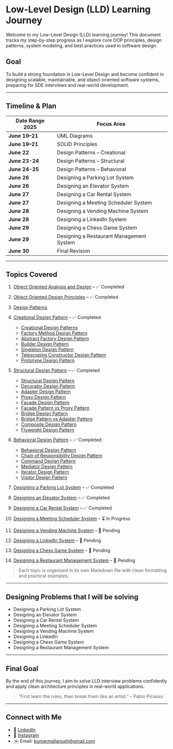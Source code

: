 # Low-Level Design (LLD) Learning Journey

Welcome to my Low-Level Design (LLD) learning journey! This document tracks my step-by-step progress as I explore core OOP principles, design patterns, system modeling, and best practices used in software design.

## Goal

To build a strong foundation in Low-Level Design and become confident in designing scalable, maintainable, and object-oriented software systems, preparing for SDE interviews and real-world development.

---

## Timeline & Plan

| Date Range 2025       | Focus Area                                                                                                             |
| ---------------- | ---------------------------------------------------------------------------------------------------------------------- |
| **June 19–21**   |        UML Diagrams                                   |
| **June 19–21**   |        SOLID Principles                               |
| **June 22**      |        Design Patterns – Creational                   |
| **June 23-24**   |        Design Patterns – Structural                   |
| **June 24-25**   |        Design Patterns – Behavioral                   |
| **June 26**      |        Designing a Parking Lot System                 |
| **June 26**      |        Designing an Elevator System                   |
| **June 27**      |        Designing a Car Rental System                  |
| **June 27**      |        Designing a Meeting Scheduler System           |
| **June 28**      |        Designing a Vending Machine System             |
| **June 28**      |        Designing a LinkedIn System                    |
| **June 29**      |        Designing a Chess Game System                  |
| **June 29**      |        Designing a Restaurant Management System       |
| **June 30**      |        Final Revision                                 |

---

## Topics Covered

1. [Object Oriented Analysis and Design](./01_Object_Oriented_Analysis_and_Design.md) – ✅ Completed  
2. [Object Oriented Design Principles](./02_Object_Oriented_Design_Principles.md) – ✅ Completed  
3. [Design Patterns](./03_Design_Patterns.md)  

4. [Creational Design Pattern](04_Creational_Design_Pattern) – ✅ Completed  
   - [Creational Design Patterns](./04_Creational_Design_Pattern/01_Creational_Design_Patterns.md)  
   - [Factory Method Design Pattern](./04_Creational_Design_Pattern/02_Factory_Method_Design_Pattern.md)  
   - [Abstract Factory Design Pattern](./04_Creational_Design_Pattern/03_Abstract_Factory_Design_Pattern.md)  
   - [Builder Design Pattern](./04_Creational_Design_Pattern/04_Builder_Design_Pattern.md)  
   - [Singleton Design Pattern](./04_Creational_Design_Pattern/05_Singleton_Design_Pattern.md)  
   - [Telescoping Constructor Design Pattern](./04_Creational_Design_Pattern/06_Telescoping_Constructor_Design_Pattern.md)  
   - [Prototype Design Pattern](./04_Creational_Design_Pattern/07_Prototype_Design_Pattern.md)  

5. [Structural Design Pattern](05_Structural_Design_Pattern) – ✅ Completed  
   - [Structural Design Pattern](./05_Structural_Design_Pattern/01_Structural_Design_Pattern.md)  
   - [Decorator Design Pattern](./05_Structural_Design_Pattern/02_Decorator_Design_Pattern.md)  
   - [Adapter Design Pattern](./05_Structural_Design_Pattern/03_Adapter_Design_Pattern.md)  
   - [Proxy Design Pattern](./05_Structural_Design_Pattern/04_Proxy_Design_Pattern.md)  
   - [Facade Design Pattern](./05_Structural_Design_Pattern/05_Facade_Design_Pattern.md)  
   - [Facade Pattern vs Proxy Pattern](./05_Structural_Design_Pattern/06_Facade_Pattern_vs_Proxy_Pattern.md)  
   - [Bridge Design Pattern](./05_Structural_Design_Pattern/07_Bridge_Design_Pattern.md)  
   - [Bridge Pattern vs Adapter Pattern](./05_Structural_Design_Pattern/08_Bridge_Pattern_vs_Adapter_Pattern.md)  
   - [Composite Design Pattern](./05_Structural_Design_Pattern/09_Composite_Design_Pattern.md)  
   - [Flyweight Design Pattern](./05_Structural_Design_Pattern/10_Flyweight_Design_Pattern.md)  

6. [Behavioral Design Pattern](06_Behavioral_Design_Pattern) – ✅ Completed  
   - [Behavioral Design Pattern](./06_Behavioral_Design_Pattern/01_Behavioral_Design_Pattern.md)  
   - [Chain of Responsibility Design Pattern](./06_Behavioral_Design_Pattern/02_Chain_of_Responsibility_Design_Pattern.md)  
   - [Command Design Pattern](./06_Behavioral_Design_Pattern/03_Command_Design_Pattern.md)  
   - [Mediator Design Pattern](./06_Behavioral_Design_Pattern/04_Mediator_Design_Pattern.md)  
   - [Iterator Design Pattern](./06_Behavioral_Design_Pattern/05_Iterator_Design_Pattern.md)  
   - [Visitor Design Pattern](./06_Behavioral_Design_Pattern/06_Visitor_Design_Pattern.md)  

7. [Designing a Parking Lot System](./07_Designing_a_Parking_Lot_System.md) – ✅ Completed  
8. [Designing an Elevator System](./08_Designing_an_Elevator_System.md) – ✅ Completed  
9. [Designing a Car Rental System](./09_Designing_a_Car_Rental_System.md) – ✅ Completed  
10. [Designing a Meeting Scheduler System](./10_Designing_a_Meeting_Scheduler_System.md) – ⏳ In Progress  
11. [Designing a Vending Machine System](./11_Designing_a_Vending_Machine_System.md) – 🔲 Pending  
12. [Designing a LinkedIn System](./12_Designing_a_LinkedIn_System.md) – 🔲 Pending  
13. [Designing a Chess Game System](./13_Designing_a_Chess_Game_System.md) – 🔲 Pending  
14. [Designing a Restaurant Management System](./14_Designing_a_Restaurant_Management_System.md) – 🔲 Pending  


> Each topic is organized in its own Markdown file with clean formatting and practical examples.

---

## Designing Problems that I will be solving

* Designing a Parking Lot System  
* Designing an Elevator System  
* Designing a Car Rental System  
* Designing a Meeting Scheduler System  
* Designing a Vending Machine System  
* Designing a LinkedIn  
* Designing a Chess Game System  
* Designing a Restaurant Management System  

---

## Final Goal

By the end of this journey, I aim to solve LLD interview problems confidently and apply clean architecture principles in real-world applications.

> “First learn the rules, then break them like an artist.” – Pablo Picasso

---

##  Connect with Me

- 💼 [LinkedIn](https://www.linkedin.com/in/anush-kumar-mall)  
- 📸 [Instagram](https://www.instagram.com/anush.kumar.mall/?next=%2Fanushkumar13%2F)  
- ✉️ Email: kumarmallanush@gmail.com